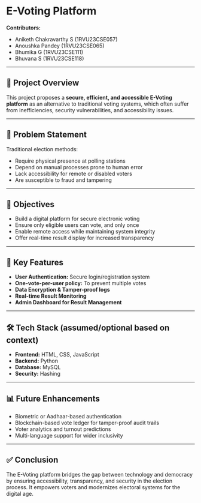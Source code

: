 # E-Voting Platform
**Contributors:**  
- Aniketh Chakravarthy S (1RVU23CSE057)  
- Anoushka Pandey (1RVU23CSE065)  
- Bhumika G (1RVU23CSE111)  
- Bhuvana S (1RVU23CSE118)  

---

## 🧩 Project Overview

This project proposes a **secure, efficient, and accessible E-Voting platform** as an alternative to traditional voting systems, which often suffer from inefficiencies, security vulnerabilities, and accessibility issues.

---

## 📝 Problem Statement

Traditional election methods:
- Require physical presence at polling stations  
- Depend on manual processes prone to human error  
- Lack accessibility for remote or disabled voters  
- Are susceptible to fraud and tampering

---

## 🎯 Objectives

- Build a digital platform for secure electronic voting  
- Ensure only eligible users can vote, and only once  
- Enable remote access while maintaining system integrity  
- Offer real-time result display for increased transparency

---

## 🚀 Key Features

- **User Authentication:** Secure login/registration system  
- **One-vote-per-user policy:** To prevent multiple votes  
- **Data Encryption & Tamper-proof logs**  
- **Real-time Result Monitoring**  
- **Admin Dashboard for Result Management**

---

## 🛠️ Tech Stack (assumed/optional based on context)

- **Frontend:** HTML, CSS, JavaScript  
- **Backend:** Python 
- **Database:** MySQL  
- **Security:** Hashing

---

## 📊 Future Enhancements

- Biometric or Aadhaar-based authentication  
- Blockchain-based vote ledger for tamper-proof audit trails  
- Voter analytics and turnout predictions  
- Multi-language support for wider inclusivity

---

## ✅ Conclusion

The E-Voting platform bridges the gap between technology and democracy by ensuring accessibility, transparency, and security in the election process. It empowers voters and modernizes electoral systems for the digital age.
